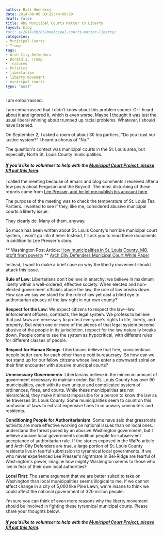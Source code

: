 ```yaml
---
author: Bill Hennessy
date: 2014-09-06 03:25:44+00:00
draft: false
title: Why Municipal Courts Matter to Liberty
layout: blog
#url: e/2014/09/05/municipal-courts-matter-liberty/
categories:
- Municipal Courts
- Trump
tags:
- Arch City Defenders
- Donald J. Trump
- featured
- Politics
- libertarian
- liberty movement
- municipal courts
type: "post"
---
```


I am embarrassed.

I am embarrassed that I didn't know about this problem sooner. Or I heard about it and ignored it, which is even worse. Maybe I thought it was just the usual liberal whining about trumped up racial problems. Whatever, I should have listened.

On September 2, I asked a room of about 30 tea partiers, "Do you trust our justice system?" I heard a chorus of "No."

The question's context was municipal courts in the St. Louis area, but especially North St. Louis County municipalities.



#### _**If you'd like to volunteer to help with the [Municipal Court Project, please fill out this form](https://hennessysview.com/muni-court-project/).**_





I called the meeting because of emails and blog comments I received after a few posts about Ferguson and the Buycott. The most disturbing of these reports came from [Lee Presser, and he let me publish his account here](https://hennessysview.com/2014/08/20/municipal-court-kangaroo-court/).

The purpose of the meeting was to check the temperature of St. Louis Tea Partiers. I wanted to see if they, like me, considered abusive municipal courts a liberty issue.

They clearly do. Many of them, anyway.

So much has been written about St. Louis County's horrible municipal court system, I won't go into it here. Instead, I'll ask you to read these documents in addition to Lee Presser's story.




** Washington Post Article: [How municipalities in St. Louis County, MO, profit from poverty](https://www.washingtonpost.com/news/the-watch/wp/2014/09/03/how-st-louis-county-missouri-profits-from-poverty/)
** [Arch City Defenders Municipal Court White Paper](https://03a5010.netsolhost.com/WordPress/wp-content/uploads/2014/08/ArchCity-Defenders-Municipal-Courts-Whitepaper.pdf)


Instead, I want to make a brief case on why the liberty movement should attack this issue.

**Rule of Law**: Libertarians don't believe in anarchy; we believe in maximum liberty within a well-ordered, effective society. When elected and non-elected government officials abuse the law, the rule of law breaks down. How can we say we stand for the rule of law yet cast a blind eye to authoritarian abuses of the law right in our own county?

**Respect for the Law**: We expect citizens to respect the law--law enforcement officers, contracts, the legal system. We profess to believe that just laws are necessary to protect everyone's rights to life, liberty, and property. But when one or more of the pieces of that legal system become abusive of the people in its jurisdiction, respect for the law naturally breaks down. People come to see the system as hypocritical, with different rules for different classes of people.

**Respect for Human Beings**: Libertarians believe that free, conscientious people better care for each other than a cold bureaucracy. So how can we not stand up for our fellow citizens whose lives enter a downward spiral on their first encounter with abusive municipal courts?

**Unnecessary Governments**: Libertarians believe in the minimum amount of government necessary to maintain order. But St. Louis County has over 90 municipalities, each with its own unique and complicated system of ordinances, fines, and courts. While these municipalities are not hierarchical, they make it almost impossible for a person to know the law as he traverses St. Louis County. Some municipalities seem to count on this confusion of laws to extract expensive fines from unwary commuters and residents.

**Conditioning People for Authoritarianism**: Some have said that grassroots activists are more effective working on national issues than on local ones. I understand the threat posed by an abusive Washington government, but I believe abusive local governments condition people for subservient acceptance of authoritarian rule. If the stories exposed in the WaPo article and Arch City Defenders are true, a large portion of St. Louis County residents live in fearful submission to tyrannical local governments. If we who never experienced Lee Presser's nightmare in Bel-Ridge are fearful of Washington's power, imagine how mighty Washington seems to those who live in fear of their own local authorities?

**Local First**: The same argument that we are better suited to take on Washington than local municipalities seems illogical to me. If we cannot affect change in a city of 5,000 like Pine Lawn, we're insane to think we could affect the national government of 320 million people.

I'm sure you can think of even more reasons why the liberty movement should be involved in fighting these tyrannical municipal courts. Please share your thoughts below.



#### _**If you'd like to volunteer to help with the [Municipal Court Project, please fill out this form](https://hennessysview.com/muni-court-project/).**_
